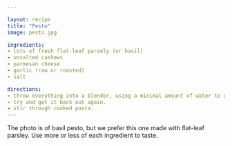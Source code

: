 ```yaml
---

layout: recipe
title: "Pesto"
image: pesto.jpg

ingredients:
- lots of fresh flat-leaf parsely (or basil)
- unsalted cashews
- parmesan cheese
- garlic (raw or roasted)
- salt 

directions:
- throw everything into a blender, using a minimal amount of water to get it to blend properly. Alternatively, use a mortar and pestle for extra flavour (and more effort).
- try and get it back out again.
- stir through cooked pasta.
---
```


The photo is of basil pesto, but we prefer this one made with flat-leaf parsley. Use more or less of each ingredient to taste.


